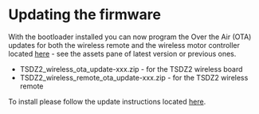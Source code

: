 # Updating the firmware
With the bootloader installed you can now program the Over the Air (OTA) updates for both the wireless remote and the wireless motor controller located [here](https://github.com/OpenSourceEBike/TSDZ2_wireless/releases) - see the assets pane of latest version or previous ones.
* TSDZ2_wireless_ota_update-xxx.zip - for the TSDZ2 wireless board
* TSDZ2_wireless_remote_ota_update-xxx.zip - for the TSDZ2 wireless remote

To install please follow the update instructions located [here](dfu.md).
